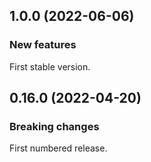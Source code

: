 ## 1.0.0 (2022-06-06)

### New features

First stable version.

## 0.16.0 (2022-04-20)

### Breaking changes

First numbered release.
